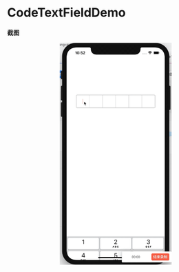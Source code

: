 # CodeTextFieldDemo

**截图**
<p align="center">
<img src="https://raw.githubusercontent.com/sfwan2014/CodeTextFieldDemo/master/QQ20200331-105249-HD.2020-03-31%2010_55_00.gif" alt="Kingfisher" title="Kingfisher" width="260"/>
</p>

